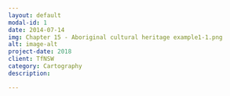 ```yaml
---
layout: default
modal-id: 1
date: 2014-07-14
img: Chapter 15 - Aboriginal cultural heritage example1-1.png
alt: image-alt
project-date: 2018
client: TfNSW
category: Cartography
description: 

---
```


